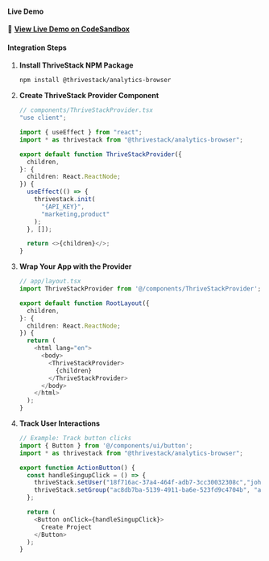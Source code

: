 #### Live Demo
🔗 **[View Live Demo on CodeSandbox](https://codesandbox.io/p/sandbox/github/Thrivestack-public/Sample-Application-Analytics-NPM/tree/main/NextJS(NPM))**

#### Integration Steps

1. **Install ThriveStack NPM Package**
   ```bash
   npm install @thrivestack/analytics-browser
   ```

2. **Create ThriveStack Provider Component**
   ```typescript
   // components/ThriveStackProvider.tsx
   "use client";
   
   import { useEffect } from "react";
   import * as thrivestack from "@thrivestack/analytics-browser";
   
   export default function ThriveStackProvider({
     children,
   }: {
     children: React.ReactNode;
   }) {
     useEffect(() => {
       thrivestack.init(
         "{API_KEY}",
         "marketing,product"
       );
     }, []);
   
     return <>{children}</>;
   }
   ```

3. **Wrap Your App with the Provider**
   ```typescript
   // app/layout.tsx
   import ThriveStackProvider from '@/components/ThriveStackProvider';
   
   export default function RootLayout({
     children,
   }: {
     children: React.ReactNode;
   }) {
     return (
       <html lang="en">
         <body>
           <ThriveStackProvider>
             {children}
           </ThriveStackProvider>
         </body>
       </html>
     );
   }
   ```


4. **Track User Interactions**
   ```typescript
   // Example: Track button clicks
   import { Button } from '@/components/ui/button';
   import * as thrivestack from "@thrivestack/analytics-browser";
   
   export function ActionButton() {
     const handleSingupClick = () => {
       thriveStack.setUser("18f716ac-37a4-464f-adb7-3cc30032308c","john.doe@acme.xyz");
       thriveStack.setGroup("ac8db7ba-5139-4911-ba6e-523fd9c4704b", "acme.com","Acme Corporation")
     };
   
     return (
       <Button onClick={handleSingupClick}>
         Create Project
       </Button>
     );
   }
   ```

